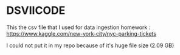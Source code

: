 # DSVIICODE

This the csv file that I used for data ingestion homework : https://www.kaggle.com/new-york-city/nyc-parking-tickets

I could not put it in my repo because of it's huge file size (2.09 GB)

